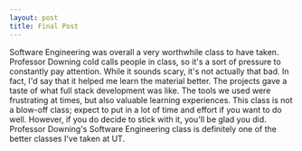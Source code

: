 ```yaml
---
layout: post
title: Final Post
---
```


Software Engineering was overall a very worthwhile class to have taken. Professor Downing cold calls people in class, so it's a sort of pressure to constantly pay attention. While it sounds scary, it's not actually that bad. In fact, I'd say that it helped me learn the material better. The projects gave a taste of what full stack development was like. The tools we used were frustrating at times, but also valuable learning experiences. This class is not a blow-off class; expect to put in a lot of time and effort if you want to do well. However, if you do decide to stick with it, you'll be glad you did. Professor Downing's Software Engineering class is definitely one of the better classes I've taken at UT.
